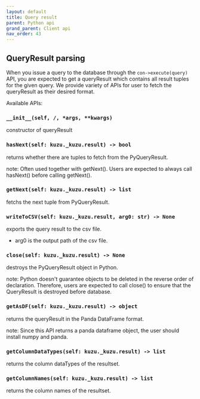 ```yaml
---
layout: default
title: Query result
parent: Python api
grand_parent: Client api
nav_order: 43
---
```


## QueryResult parsing
When you issue a query to the database through the `con->execute(query)` API, you are expected to get a queryResult which contains all result tuples for the given query.
We provide variety of APIs for user to fetch the queryResult as their desired format.

Available APIs:
### `__init__(self, /, *args, **kwargs)`
  constructor of queryResult
### `hasNext(self: kuzu._kuzu.result) -> bool`
 returns whether there are tuples to fetch from the PyQueryResult.
 
 note: Often used together with getNext(). Users are expected to always call hasNext() before calling getNext().
### `getNext(self: kuzu._kuzu.result) -> list`
 fetchs the next tuple from PyQueryResult.
### `writeToCSV(self: kuzu._kuzu.result, arg0: str) -> None`
 exports the query result to the csv file.
 - arg0 is the output path of the csv file.
### `close(self: kuzu._kuzu.result) -> None`
 destroys the PyQueryResult object in Python.
 
 note: Python doesn't guarantee objects to be deleted in the reverse order of declaration. Therefore, users are expected to call close() to ensure that the QueryResult is destroyed before database.
### `getAsDF(self: kuzu._kuzu.result) -> object`
  returns the queryResult in the Panda DataFrame format.
  
  note: Since this API returns a panda dataframe object, the user should install numpy and panda.
### `getColumnDataTypes(self: kuzu._kuzu.result) -> list`
  returns the column dataTypes of the resultset.
### `getColumnNames(self: kuzu._kuzu.result) -> list`
  returns the column names of the resultset.
